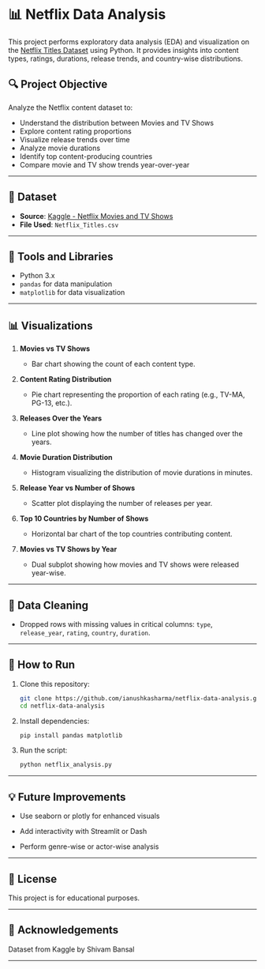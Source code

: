 # 📊 Netflix Data Analysis

This project performs exploratory data analysis (EDA) and visualization on the [Netflix Titles Dataset](https://www.kaggle.com/datasets/shivamb/netflix-shows) using Python. It provides insights into content types, ratings, durations, release trends, and country-wise distributions.

## 🔍 Project Objective

Analyze the Netflix content dataset to:
- Understand the distribution between Movies and TV Shows
- Explore content rating proportions
- Visualize release trends over time
- Analyze movie durations
- Identify top content-producing countries
- Compare movie and TV show trends year-over-year

---

## 📁 Dataset

- **Source**: [Kaggle - Netflix Movies and TV Shows](https://www.kaggle.com/datasets/shivamb/netflix-shows)
- **File Used**: `Netflix_Titles.csv`

---

## 🧰 Tools and Libraries

- Python 3.x
- `pandas` for data manipulation
- `matplotlib` for data visualization

---

## 📊 Visualizations

1. **Movies vs TV Shows**
   - Bar chart showing the count of each content type.

2. **Content Rating Distribution**
   - Pie chart representing the proportion of each rating (e.g., TV-MA, PG-13, etc.).

3. **Releases Over the Years**
   - Line plot showing how the number of titles has changed over the years.

4. **Movie Duration Distribution**
   - Histogram visualizing the distribution of movie durations in minutes.

5. **Release Year vs Number of Shows**
   - Scatter plot displaying the number of releases per year.

6. **Top 10 Countries by Number of Shows**
   - Horizontal bar chart of the top countries contributing content.

7. **Movies vs TV Shows by Year**
   - Dual subplot showing how movies and TV shows were released year-wise.

---

## 🧹 Data Cleaning

- Dropped rows with missing values in critical columns: `type`, `release_year`, `rating`, `country`, `duration`.

---

## 🚀 How to Run

1. Clone this repository:
   ```bash
   git clone https://github.com/ianushkasharma/netflix-data-analysis.git
   cd netflix-data-analysis
2. Install dependencies:
   ```bash
   pip install pandas matplotlib
3. Run the script:
   ```bash  
   python netflix_analysis.py

---

## 💡 Future Improvements

- Use seaborn or plotly for enhanced visuals

- Add interactivity with Streamlit or Dash

- Perform genre-wise or actor-wise analysis

---

## 📌 License

This project is for educational purposes.

---

## 🙌 Acknowledgements

Dataset from Kaggle by Shivam Bansal

---
